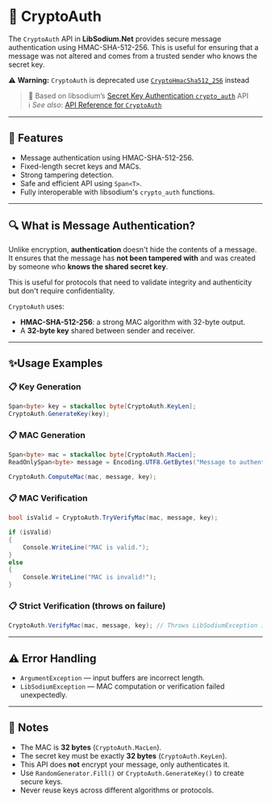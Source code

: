 # 📜 CryptoAuth

The `CryptoAuth` API in **LibSodium.Net** provides secure message authentication using HMAC-SHA-512-256. This is useful for ensuring that a message was not altered and comes from a trusted sender who knows the secret key.

⚠️ **Warning:** `CryptoAuth` is deprecated use [`CryptoHmacSha512_256`](./MAC.md#-hmacsha512256) instead


> 🧂 Based on libsodium’s [Secret Key Authentication `crypto_auth`](https://doc.libsodium.org/secret-key_cryptography/secret-key_authentication) API  
> ℹ️ *See also*: [API Reference for `CryptoAuth`](../api/LibSodium.CryptoAuth.yml)

---

## 🌟 Features

- Message authentication using HMAC-SHA-512-256.
- Fixed-length secret keys and MACs.
- Strong tampering detection.
- Safe and efficient API using `Span<T>`.
- Fully interoperable with libsodium's `crypto_auth` functions.

---

## 🔍 What is Message Authentication?

Unlike encryption, **authentication** doesn't hide the contents of a message. It ensures that the message has **not been tampered with** and was created by someone who **knows the shared secret key**.

This is useful for protocols that need to validate integrity and authenticity but don't require confidentiality.

`CryptoAuth` uses:

- **HMAC-SHA-512-256**: a strong MAC algorithm with 32-byte output.
- A **32-byte key** shared between sender and receiver.

---

## ✨Usage Examples

### 📋 Key Generation

```csharp
Span<byte> key = stackalloc byte[CryptoAuth.KeyLen];
CryptoAuth.GenerateKey(key);
```

### 📋 MAC Generation

```csharp
Span<byte> mac = stackalloc byte[CryptoAuth.MacLen];
ReadOnlySpan<byte> message = Encoding.UTF8.GetBytes("Message to authenticate");

CryptoAuth.ComputeMac(mac, message, key);
```

### 📋 MAC Verification

```csharp
bool isValid = CryptoAuth.TryVerifyMac(mac, message, key);

if (isValid)
{
    Console.WriteLine("MAC is valid.");
}
else
{
    Console.WriteLine("MAC is invalid!");
}
```

### 📋 Strict Verification (throws on failure)

```csharp
CryptoAuth.VerifyMac(mac, message, key); // Throws LibSodiumException if verification fails
```

---

## ⚠️ Error Handling

- `ArgumentException` — input buffers are incorrect length.
- `LibSodiumException` — MAC computation or verification failed unexpectedly.

---

## 📝 Notes

- The MAC is **32 bytes** (`CryptoAuth.MacLen`).
- The secret key must be exactly **32 bytes** (`CryptoAuth.KeyLen`).
- This API does **not** encrypt your message, only authenticates it.
- Use `RandomGenerator.Fill()` or `CryptoAuth.GenerateKey()` to create secure keys.
- Never reuse keys across different algorithms or protocols.
